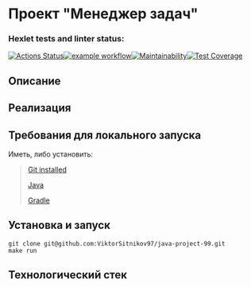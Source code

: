 # Проект  "Менеджер задач"

### Hexlet tests and linter status:
[![Actions Status](https://github.com/ViktorSitnikov97/java-project-99/actions/workflows/hexlet-check.yml/badge.svg)](https://github.com/ViktorSitnikov97/java-project-99/actions)[![example workflow](https://github.com/ViktorSitnikov97/java-project-99/actions/workflows/main.yml/badge.svg)](https://github.com/ViktorSitnikov97/java-project-99/actions)[![Maintainability](https://api.codeclimate.com/v1/badges/cac9c0b6e1beccdadce0/maintainability)](https://codeclimate.com/github/ViktorSitnikov97/java-project-99/maintainability)[![Test Coverage](https://api.codeclimate.com/v1/badges/cac9c0b6e1beccdadce0/test_coverage)](https://codeclimate.com/github/ViktorSitnikov97/java-project-99/test_coverage)

## Описание 

## Реализация

## Требования для локального запуска
Иметь, либо установить:

> [Git installed](https://git-scm.com/book/en/v2/Getting-Started-Installing-Git)
> 
> [Java](https://www.oracle.com/java/technologies/downloads/)
> 
> [Gradle](https://gradle.org/install/)

## Установка и запуск
```
git clone git@github.com:ViktorSitnikov97/java-project-99.git
make run
```
## Технологический стек
